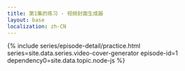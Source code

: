 ```yaml
---
title: 第1集的练习 - 视频封面生成器
layout: base
localization: zh-CN
---
```


{% include series/episode-detail/practice.html
    series=site.data.series.video-cover-generator
    episode-id=1
    dependency0=site.data.topic.node-js
%}